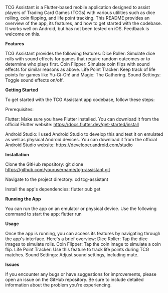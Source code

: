 TCG Assistant is a Flutter-based mobile application designed to assist players of Trading Card Games (TCGs) with various utilities such as dice rolling, coin flipping, and life point tracking. This README provides an overview of the app, its features, and how to get started with the codebase. It works well on Android, but has not been tested on iOS. Feedback is welcome on this. 

**Features**

TCG Assistant provides the following features:
Dice Roller: Simulate dice rolls with sound effects for games that require random outcomes or to determine who plays first.
Coin Flipper: Simulate coin flips with sound effects for similar reasons as above.
Life Point Tracker: Keep track of life points for games like Yu-Gi-Oh! and Magic: The Gathering.
Sound Settings: Toggle sound effects on/off.

**Getting Started**

To get started with the TCG Assistant app codebase, follow these steps:

Prerequisites:

Flutter: Make sure you have Flutter installed. You can download it from the official Flutter website: https://docs.flutter.dev/get-started/install

Android Studio: I used Android Studio to develop this and test it on emulated as well as physical Android devices. You can download it from the official Android Studio website: https://developer.android.com/studio

**Installation**

Clone the GitHub repository:
git clone https://github.com/yourusername/tcg-assistant.git

Navigate to the project directory:
cd tcg-assistant

Install the app's dependencies:
flutter pub get

**Running the App**

You can run the app on an emulator or physical device. Use the following command to start the app:
flutter run

**Usage**

Once the app is running, you can access its features by navigating through the app's interface. Here's a brief overview:
  Dice Roller: Tap the dice images to simulate rolls.
  Coin Flipper: Tap the coin image to simulate a coin flip.
  Life Point Tracker: Use this feature to track life points during TCG matches.
  Sound Settings: Adjust sound settings, including mute.
  
**Issues**

If you encounter any bugs or have suggestions for improvements, please open an issue on the GitHub repository. Be sure to include detailed information about the problem you're experiencing.



